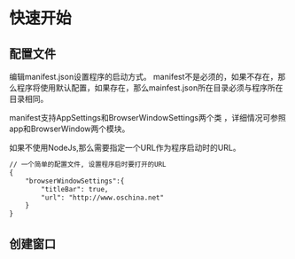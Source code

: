 ﻿# 快速开始

  <link rel="stylesheet" type="text/css" href="docs/css/common.css" />
  <script src="docs/js/string.js" type="text/javascript" charset="utf-8"></script>
  <script src="docs/js/template.js" type="text/javascript" charset="utf-8"></script>
  <script src="docs/js/start.js" type="text/javascript" charset="utf-8"></script>
 
  
## 配置文件

编辑manifest.json设置程序的启动方式。 manifest不是必须的，如果不存在，那么程序将使用默认配置，如果存在，那么mainfest.json所在目录必须与程序所在目录相同。
 
manifest支持AppSettings和BrowserWindowSettings两个类 ，详细情况可参照app和BrowserWindow两个模块。

如果不使用NodeJs,那么需要指定一个URL作为程序启动时的URL。
  
```html
// 一个简单的配置文件, 设置程序启时要打开的URL
{
	"browserWindowSettings":{
		"titleBar": true,
		"url": "http://www.oschina.net" 
	}
}
```


## 创建窗口

```html

```